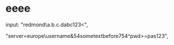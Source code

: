 # eeee

input: "<Username>redmond\\a.b.c.d</Username><Password>abc123<",


"server=europe\\username&54sometextbefore754^pwd>=pas123",
